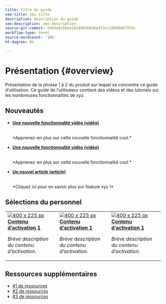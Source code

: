 ```yaml
---
title: titre du guide
seo-title: seo title
description: description du guide
seo-description: seo-description
source-git-commit: 505de9cb6be2624984b0d6adf3ec28960d07978c
workflow-type: tm+mt
source-wordcount: '105'
ht-degree: 0%

---
```



# Présentation {#overview}

Présentation de la phrase 1 à 2 du produit sur lequel se concentre ce guide d’utilisation. Ce guide de l’utilisateur contient des vidéos et des tutoriels sur les nombreuses fonctionnalités de *xyz*.

## Nouveautés

* **[Une nouvelle fonctionnalité vidéo (vidéo)](README.md)**

   <br>
   *Apprenez-en plus sur cette nouvelle fonctionnalité cool.*

* **[Une nouvelle fonctionnalité vidéo (vidéo)](README.md)**

   <br>
   *Apprenez-en plus sur cette nouvelle fonctionnalité cool.*

* **[Un nouvel article (article)](README.md)**

   <br>
   *Cliquez ici pour en savoir plus sur feature xyz !*

## Sélections du personnel

<table>
<tr>
  <td>
    <a href="#">
      <img alt="400 x 225 px" src="myimage.png" />
    </a>
    <div>
      <a href="#">
    <strong>Contenu d’activation 1</strong>
    </a>
    </div>
    <p>
    <em>Brève description du contenu d’activation.</em>
    <p>
  </td>
   <td>
    <a href="#">
      <img alt="400 x 225 px" src="myimage.png" />
    </a>
    <div>
      <a href="#">
    <strong>Contenu d’activation 1</strong>
    </a>
    </div>
    <p>
    <em>Brève description du contenu d’activation.</em>
    <p>
  </td>
  <td>
    <a href="#">
      <img alt="400 x 225 px" src="myimage.png" />
    </a>
    <div>
      <a href="#">
    <strong>Contenu d’activation 1</strong>
    </a>
    </div>
    <p>
    <em>Brève description du contenu d’activation.</em>
    <p>
  </td>
</tr>
</table>

## Ressources supplémentaires

* [#1 de ressources](README.md)
* [#2 de ressources](README.md)
* [#3 de ressources](README.md)
